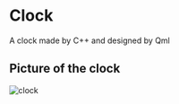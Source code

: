 # Clock
A clock made by C++ and designed by Qml

## Picture of the clock
![clock](https://github.com/laaouinihaitam/Clock/assets/107327154/87cae0a0-d2ad-4bbf-9416-ee16c661e7f6)

